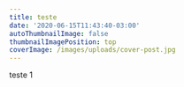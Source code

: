 ```yaml
---
title: teste
date: '2020-06-15T11:43:40-03:00'
autoThumbnailImage: false
thumbnailImagePosition: top
coverImage: /images/uploads/cover-post.jpg
---
```

teste 1
